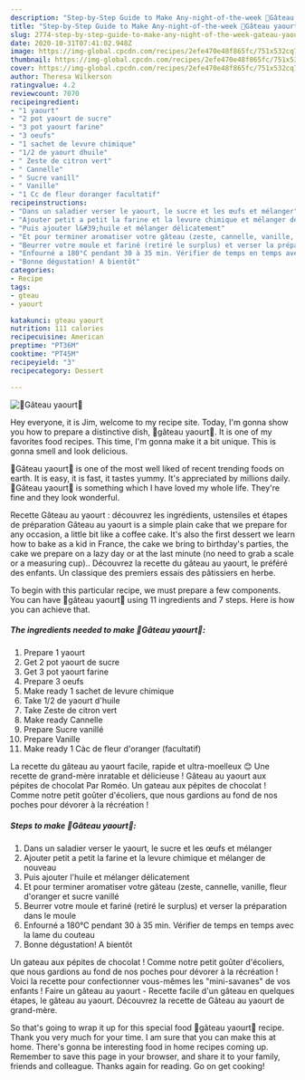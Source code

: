 ```yaml
---
description: "Step-by-Step Guide to Make Any-night-of-the-week 🍰Gâteau yaourt🍰"
title: "Step-by-Step Guide to Make Any-night-of-the-week 🍰Gâteau yaourt🍰"
slug: 2774-step-by-step-guide-to-make-any-night-of-the-week-gateau-yaourt
date: 2020-10-31T07:41:02.948Z
image: https://img-global.cpcdn.com/recipes/2efe470e48f865fc/751x532cq70/🍰gateau-yaourt🍰-photo-principale-de-la-recette.jpg
thumbnail: https://img-global.cpcdn.com/recipes/2efe470e48f865fc/751x532cq70/🍰gateau-yaourt🍰-photo-principale-de-la-recette.jpg
cover: https://img-global.cpcdn.com/recipes/2efe470e48f865fc/751x532cq70/🍰gateau-yaourt🍰-photo-principale-de-la-recette.jpg
author: Theresa Wilkerson
ratingvalue: 4.2
reviewcount: 7070
recipeingredient:
- "1 yaourt"
- "2 pot yaourt de sucre"
- "3 pot yaourt farine"
- "3 oeufs"
- "1 sachet de levure chimique"
- "1/2 de yaourt dhuile"
- " Zeste de citron vert"
- " Cannelle"
- " Sucre vanill"
- " Vanille"
- "1 Cc de fleur doranger facultatif"
recipeinstructions:
- "Dans un saladier verser le yaourt, le sucre et les œufs et mélanger"
- "Ajouter petit a petit la farine et la levure chimique et mélanger de nouveau"
- "Puis ajouter l&#39;huile et mélanger délicatement"
- "Et pour terminer aromatiser votre gâteau (zeste, cannelle, vanille, fleur d&#39;oranger et sucre vanillé"
- "Beurrer votre moule et fariné (retiré le surplus) et verser la préparation dans le moule"
- "Enfourné a 180°C pendant 30 à 35 min. Vérifier de temps en temps avec la lame du couteau"
- "Bonne dégustation! A bientôt"
categories:
- Recipe
tags:
- gteau
- yaourt

katakunci: gteau yaourt 
nutrition: 111 calories
recipecuisine: American
preptime: "PT36M"
cooktime: "PT45M"
recipeyield: "3"
recipecategory: Dessert

---
```



![🍰Gâteau yaourt🍰](https://img-global.cpcdn.com/recipes/2efe470e48f865fc/751x532cq70/🍰gateau-yaourt🍰-photo-principale-de-la-recette.jpg)

Hey everyone, it is Jim, welcome to my recipe site. Today, I'm gonna show you how to prepare a distinctive dish, 🍰gâteau yaourt🍰. It is one of my favorites food recipes. This time, I'm gonna make it a bit unique. This is gonna smell and look delicious.

🍰Gâteau yaourt🍰 is one of the most well liked of recent trending foods on earth. It is easy, it is fast, it tastes yummy. It's appreciated by millions daily. 🍰Gâteau yaourt🍰 is something which I have loved my whole life. They're fine and they look wonderful.

Recette Gâteau au yaourt : découvrez les ingrédients, ustensiles et étapes de préparation Gâteau au yaourt is a simple plain cake that we prepare for any occasion, a little bit like a coffee cake. It&#39;s also the first dessert we learn how to bake as a kid in France, the cake we bring to birthday&#39;s parties, the cake we prepare on a lazy day or at the last minute (no need to grab a scale or a measuring cup).. Découvrez la recette du gâteau au yaourt, le préféré des enfants. Un classique des premiers essais des pâtissiers en herbe.


To begin with this particular recipe, we must prepare a few components. You can have 🍰gâteau yaourt🍰 using 11 ingredients and 7 steps. Here is how you can achieve that.

<!--inarticleads1-->

##### The ingredients needed to make 🍰Gâteau yaourt🍰:

1. Prepare 1 yaourt
1. Get 2 pot yaourt de sucre
1. Get 3 pot yaourt farine
1. Prepare 3 oeufs
1. Make ready 1 sachet de levure chimique
1. Take 1/2 de yaourt d&#39;huile
1. Take  Zeste de citron vert
1. Make ready  Cannelle
1. Prepare  Sucre vanillé
1. Prepare  Vanille
1. Make ready 1 Càc de fleur d&#39;oranger (facultatif)


La recette du gâteau au yaourt facile, rapide et ultra-moelleux 😊 Une recette de grand-mère inratable et délicieuse ! Gâteau au yaourt aux pépites de chocolat Par Roméo. Un gateau aux pépites de chocolat ! Comme notre petit goûter d&#39;écoliers, que nous gardions au fond de nos poches pour dévorer à la récréation ! 

<!--inarticleads2-->

##### Steps to make 🍰Gâteau yaourt🍰:

1. Dans un saladier verser le yaourt, le sucre et les œufs et mélanger
1. Ajouter petit a petit la farine et la levure chimique et mélanger de nouveau
1. Puis ajouter l&#39;huile et mélanger délicatement
1. Et pour terminer aromatiser votre gâteau (zeste, cannelle, vanille, fleur d&#39;oranger et sucre vanillé
1. Beurrer votre moule et fariné (retiré le surplus) et verser la préparation dans le moule
1. Enfourné a 180°C pendant 30 à 35 min. Vérifier de temps en temps avec la lame du couteau
1. Bonne dégustation! A bientôt


Un gateau aux pépites de chocolat ! Comme notre petit goûter d&#39;écoliers, que nous gardions au fond de nos poches pour dévorer à la récréation ! Voici la recette pour confectionner vous-mêmes les &#34;mini-savanes&#34; de vos enfants ! Faire un gâteau au yaourt - Recette facile d&#39;un gâteau en quelques étapes, le gâteau au yaourt. Découvrez la recette de Gâteau au yaourt de grand-mère. 

So that's going to wrap it up for this special food 🍰gâteau yaourt🍰 recipe. Thank you very much for your time. I am sure that you can make this at home. There's gonna be interesting food in home recipes coming up. Remember to save this page in your browser, and share it to your family, friends and colleague. Thanks again for reading. Go on get cooking!
